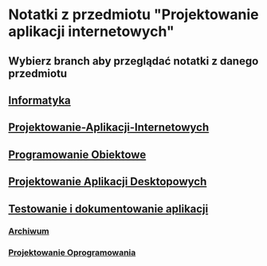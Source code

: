 # Notatki z przedmiotu "Projektowanie aplikacji internetowych"
## Wybierz branch aby przeglądać notatki z danego przedmiotu

## [Informatyka](https://github.com/Pawi1/t19/tree/informatyka)
## [Projektowanie-Aplikacji-Internetowych](https://github.com/Pawi1/t19/tree/projektowanie-aplikacji-internetowych)
## [Programowanie Obiektowe](https://github.com/Pawi1/t19/tree/programowanie-obiektowe)
## [Projektowanie Aplikacji Desktopowych](https://github.com/Pawi1/t19/tree/projektowanie-aplikacji-desktopowych)
## [Testowanie i dokumentowanie aplikacji](https://github.com/Pawi1/t19/tree/testowanie_i_dokumentowanie_aplikacji)
### [Archiwum](https://github.com/Pawi1/t19/tree/zarchiwizowane-z-1-klasy)
### [Projektowanie Oprogramowania](https://github.com/Pawi1/t19/tree/projektowanie-oprogramowania)
